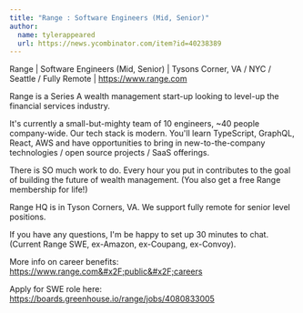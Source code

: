 ```yaml
---
title: "Range : Software Engineers (Mid, Senior)"
author:
  name: tylerappeared
  url: https://news.ycombinator.com/item?id=40238389
---
```

Range | Software Engineers (Mid, Senior) | Tysons Corner, VA &#x2F; NYC &#x2F; Seattle &#x2F; Fully Remote | <a href="https:&#x2F;&#x2F;www.range.com" rel="nofollow">https:&#x2F;&#x2F;www.range.com</a>

Range is a Series A wealth management start-up looking to level-up the financial services industry.

It&#x27;s currently a small-but-mighty team of 10 engineers, ~40 people company-wide. Our tech stack is modern. You&#x27;ll learn TypeScript, GraphQL, React, AWS and have opportunities to bring in new-to-the-company technologies &#x2F; open source projects &#x2F; SaaS offerings.

There is SO much work to do. Every hour you put in contributes to the goal of building the future of wealth management. (You also get a free Range membership for life!)

Range HQ is in Tyson Corners, VA. We support fully remote for senior level positions.

If you have any questions, I&#x27;m be happy to set up 30 minutes to chat. (Current Range SWE, ex-Amazon, ex-Coupang, ex-Convoy).

More info on career benefits: <a href="https:&#x2F;&#x2F;www.range.com&#x2F;public&#x2F;careers" rel="nofollow">https:&#x2F;&#x2F;www.range.com&#x2F;public&#x2F;careers</a>

Apply for SWE role here: <a href="https:&#x2F;&#x2F;boards.greenhouse.io&#x2F;range&#x2F;jobs&#x2F;4080833005" rel="nofollow">https:&#x2F;&#x2F;boards.greenhouse.io&#x2F;range&#x2F;jobs&#x2F;4080833005</a>
